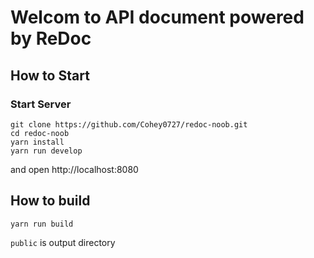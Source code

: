 # Welcom to API document powered by ReDoc
## How to Start
### Start Server
```shell
git clone https://github.com/Cohey0727/redoc-noob.git
cd redoc-noob
yarn install
yarn run develop
```
and open http://localhost:8080
## How to build
```shell
yarn run build
```
`public` is output directory
